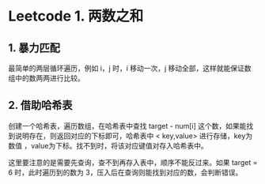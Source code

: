 # Leetcode 1. 两数之和

## 1. 暴力匹配

最简单的两层循环遍历，例如 i，j 时，i 移动一次，j 移动全部，这样就能保证数组中的数两两进行比较。

## 2. 借助哈希表

创建一个哈希表，遍历数组，在哈希表中查找 target - num[i] 这个数，如果能找到说明存在，则返回对应的下标即可，哈希表中 <
key,value> 进行存储，key为数值
，value为下标。找不到时，将该对应键值对存入哈希表中。

这里要注意的是需要先查询，查不到再存入表中，顺序不能反过来。如果 target = 6 时，此时遍历到的数为 3，压入后在查询则能找到对应的数，会判断错误。